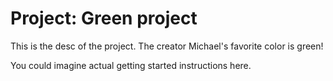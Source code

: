 # Project: Green project

This is the desc of the project. The creator
Michael's favorite color is green!

You could imagine actual getting started instructions here.
